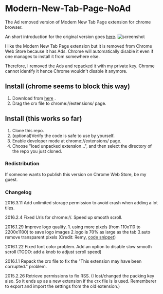 # Modern-New-Tab-Page-NoAd
The Ad removed version of Modern New Tab Page extension for chrome browser.

An short introduction for the original version goes [here](http://thenextweb.com/apps/2014/11/16/8-chrome-extensions-transform-new-tab-page/4/).
![screenshot](http://cdn1.tnwcdn.com/wp-content/blogs.dir/1/files/2014/11/Screen-Shot-2014-11-16-at-11.02.10-am.png)

I like the Modern New Tab Page extension but it is removed from Chrome Web Store because it has Ads.
Chrome will automatically disable it even if one manages to install it from somewhere else.

Therefore, I removed the Ads and repacked it with my private key. Chrome cannot identify it hence Chrome wouldn't disable it anymore.

## Install (chrome seems to block this way)
1. Download from [here](https://eaufavor.net/Modern-New-Tab-Page-NoAd.crx) .
2. Drag the crx file to chrome://extensions/ page.

## Install (this works so far)
1. Clone this repo.
2. (optional)Verify the code is safe to use by yourself.
3. Enable developer mode at chrome://extensions/ page.
2. Choose "load unpacked extension...", and then select the directory of the repo you just cloned.

### Redistribution
If someone wants to publish this version on Chrome Web Store, be my guest.

### Changelog
2016.3.11
Add unlimited storage permission to avoid crash when adding a lot tiles.

2016.2.4
Fixed Urls for chrome://. Speed up smooth scroll.

2016.1.29
Improve logo quality. 1. using more pixels (from 110x110 to 2200x1100) to save logo images 2.logo is 70% as large as the tab 3.auto remove transparent pixels (Credit: Remy, [code snippet](https://gist.github.com/remy/784508))

2016.1.22
Fixed font color problem. Add an option to disable slow smooth scroll (TODO: add a knob to adjust scroll speed)

2016.1.1
Repack the crx file to fix the "This extension may have been corrupted." problem.

2015.2.26 Retrieve permissions to fix RSS.
(I lost/changed the packing key also. So it ends up as a new extension if the crx file is is used. Rememberer to export and import the settings from the old extension.)
